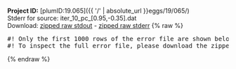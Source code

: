 **Project ID:** [plumID:19.065]({{ '/' | absolute_url }}eggs/19/065/)  
Stderr for source:  iter_10_pc_[0.95,-0.35].dat   
Download: [zipped raw stdout](iter_10_pc_[0.95,-0.35].dat.plumed.stdout.txt.zip) - [zipped raw stderr](iter_10_pc_[0.95,-0.35].dat.plumed.stderr.txt.zip) 
{% raw %}
<pre>
#! Only the first 1000 rows of the error file are shown below
#! To inspect the full error file, please download the zipped raw stderr file above
</pre>
{% endraw %}
